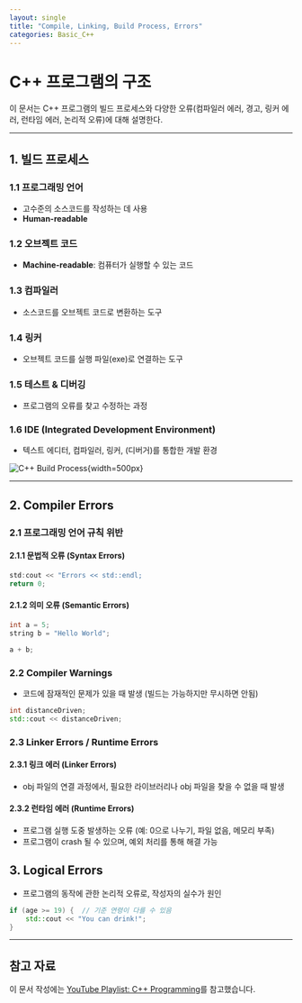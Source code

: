 ```yaml
---
layout: single
title: "Compile, Linking, Build Process, Errors"
categories: Basic_C++
---
```


# C++ 프로그램의 구조

이 문서는 C++ 프로그램의 빌드 프로세스와 다양한 오류(컴파일러 에러, 경고, 링커 에러, 런타임 에러, 논리적 오류)에 대해 설명한다.

--------------------------------------------------

## 1. 빌드 프로세스

### 1.1 프로그래밍 언어
- 고수준의 소스코드를 작성하는 데 사용
- **Human-readable**

### 1.2 오브젝트 코드
- **Machine-readable**: 컴퓨터가 실행할 수 있는 코드

### 1.3 컴파일러
- 소스코드를 오브젝트 코드로 변환하는 도구

### 1.4 링커
- 오브젝트 코드를 실행 파일(exe)로 연결하는 도구

### 1.5 테스트 & 디버깅
- 프로그램의 오류를 찾고 수정하는 과정

### 1.6 IDE (Integrated Development Environment)
- 텍스트 에디터, 컴파일러, 링커, (디버거)를 통합한 개발 환경

![C++ Build Process](../images/2025-01-26-Introduction%20and%20Variable/cpp_build_process.png){width=500px}

--------------------------------------------------

## 2. Compiler Errors

### 2.1 프로그래밍 언어 규칙 위반

#### 2.1.1 문법적 오류 (Syntax Errors)
```cpp
std:cout << "Errors << std::endl;
return 0;
```

#### 2.1.2 의미 오류 (Semantic Errors)
```cpp
int a = 5;
string b = "Hello World";

a + b;
```

### 2.2 Compiler Warnings
- 코드에 잠재적인 문제가 있을 때 발생 (빌드는 가능하지만 무시하면 안됨)
```cpp
int distanceDriven;
std::cout << distanceDriven;
```

### 2.3 Linker Errors / Runtime Errors

#### 2.3.1 링크 에러 (Linker Errors)
- obj 파일의 연결 과정에서, 필요한 라이브러리나 obj 파일을 찾을 수 없을 때 발생

#### 2.3.2 런타임 에러 (Runtime Errors)
- 프로그램 실행 도중 발생하는 오류 (예: 0으로 나누기, 파일 없음, 메모리 부족)
- 프로그램이 crash 될 수 있으며, 예외 처리를 통해 해결 가능

## 3. Logical Errors
- 프로그램의 동작에 관한 논리적 오류로, 작성자의 실수가 원인
```cpp
if (age >= 19) {  // 기준 연령이 다를 수 있음
    std::cout << "You can drink!";
}
```

--------------------------------------------------

## 참고 자료
이 문서 작성에는 [YouTube Playlist: C++ Programming][playlist]를 참고했습니다.

[playlist]: https://www.youtube.com/playlist?list=PLMcUoebWMS1nzhlx-NbD4KBGEP1UCUDF_